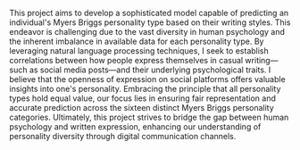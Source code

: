 This project aims to develop a sophisticated model capable of predicting an individual's Myers Briggs personality type based on their writing styles. This endeavor is challenging due to the vast diversity in human psychology and the inherent imbalance in available data for each personality type. By leveraging natural language processing techniques, I seek to establish correlations between how people express themselves in casual writing—such as social media posts—and their underlying psychological traits. I believe that the openness of expression on social platforms offers valuable insights into one's personality. Embracing the principle that all personality types hold equal value, our focus lies in ensuring fair representation and accurate prediction across the sixteen distinct Myers Briggs personality categories. Ultimately, this project strives to bridge the gap between human psychology and written expression, enhancing our understanding of personality diversity through digital communication channels.
